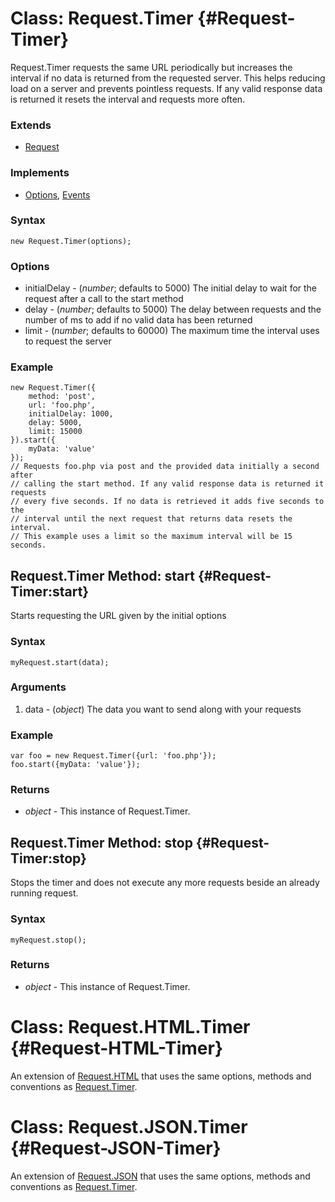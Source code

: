 Class: Request.Timer {#Request-Timer}
=====================================

Request.Timer requests the same URL periodically but increases the interval if no data is returned from the requested server.
This helps reducing load on a server and prevents pointless requests. If any valid response data is returned it resets the interval
and requests more often.

### Extends

* [Request][]

### Implements

* [Options][], [Events][]

### Syntax

	new Request.Timer(options);

### Options

* initialDelay - (*number*; defaults to 5000) The initial delay to wait for the request after a call to the start method
* delay - (*number*; defaults to 5000) The delay between requests and the number of ms to add if no valid data has been returned
* limit - (*number*; defaults to 60000) The maximum time the interval uses to request the server

### Example

	new Request.Timer({
		method: 'post',
		url: 'foo.php',
		initialDelay: 1000,
		delay: 5000,
		limit: 15000
	}).start({
		myData: 'value'
	});
	// Requests foo.php via post and the provided data initially a second after
	// calling the start method. If any valid response data is returned it requests
	// every five seconds. If no data is retrieved it adds five seconds to the
	// interval until the next request that returns data resets the interval.
	// This example uses a limit so the maximum interval will be 15 seconds.

Request.Timer Method: start {#Request-Timer:start}
------------------------------------------------------

Starts requesting the URL given by the initial options

### Syntax

	myRequest.start(data);

### Arguments

1. data - (*object*) The data you want to send along with your requests

### Example

	var foo = new Request.Timer({url: 'foo.php'});
	foo.start({myData: 'value'});

### Returns

* *object* - This instance of Request.Timer.

Request.Timer Method: stop {#Request-Timer:stop}
------------------------------------------------------

Stops the timer and does not execute any more requests beside an already running request.

### Syntax

	myRequest.stop();

### Returns

* *object* - This instance of Request.Timer.

Class: Request.HTML.Timer {#Request-HTML-Timer}
===============================================

An extension of [Request.HTML][] that uses the same options, methods and conventions as [Request.Timer][].

Class: Request.JSON.Timer {#Request-JSON-Timer}
===============================================

An extension of [Request.JSON][] that uses the same options, methods and conventions as [Request.Timer][].


[Events]: http://www.mootools.net/docs/Class/Class.Extras#Events
[Options]: http://www.mootools.net/docs/Class/Class.Extras#Options
[Request]: http://www.mootools.net/docs/Request/Request
[Request.HTML]: http://www.mootools.net/docs/Request/Request.HTML
[Request.JSON]: http://www.mootools.net/docs/Request/Request.JSON
[Request.Timer]: #Request-Timer
